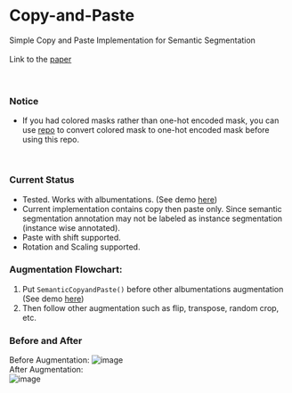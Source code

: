 # Copy-and-Paste
Simple Copy and Paste Implementation for Semantic Segmentation
</br>
</br>
Link to the [paper](https://arxiv.org/abs/2012.07177) </br>
</br>
</br>

### Notice
- If you had colored masks rather than one-hot encoded mask, you can use [repo](https://github.com/WeiChihChern/RGBMask2Gray) to convert colored mask to one-hot encoded mask before using this repo.
</br>



### Current Status
- Tested. Works with albumentations. (See demo [here](https://github.com/WeiChihChern/copy-and-paste/blob/main/Example/Demo.ipynb "here"))
- Current implementation contains copy then paste only. Since semantic segmentation annotation may not be labeled as instance segmentation (instance wise annotated).
- Paste with shift supported.
- Rotation and Scaling supported.

### Augmentation Flowchart:
1.  Put `SemanticCopyandPaste()` before other albumentations augmentation (See demo [here](https://github.com/WeiChihChern/copy-and-paste/blob/main/Example/Demo.ipynb "here"))
2. Then follow other augmentation such as flip, transpose, random crop, etc.


### Before and After
Before Augmentation:
![image](https://user-images.githubusercontent.com/40074617/113963987-9a385a00-97f8-11eb-8ee3-6c3f0bbdb426.png) </br>
After Augmentation: </br>
![image](https://user-images.githubusercontent.com/40074617/114114686-581e1f80-98af-11eb-8e34-45dfea8344cc.png)

